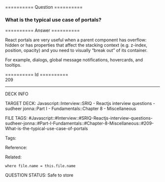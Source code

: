 ========== Question ==========  

### What is the typical use case of portals?  

========== Answer ==========  

React portals are very useful when a parent component has overflow: hidden or has properties that affect the stacking context (e.g. z-index, position, opacity) and you need to visually “break out” of its container.

For example, dialogs, global message notifications, hovercards, and tooltips.

========== Id ==========  
209

---

DECK INFO

TARGET DECK: Javascript::Interview::SRIQ - Reactjs interview questions - sudheer jonna::Part I - Fundamentals::Chapter 8 - Miscellaneous

FILE TAGS: #Javascript::#Interview::#SRIQ-Reactjs-interview-questions-sudheer-jonna::#Part-I-Fundamentals::#Chapter-8-Miscellaneous::#209-What-is-the-typical-use-case-of-portals

Tags:

Reference:

Related:

```dataview
where file.name = this.file.name
```

QUESTION STATUS: Safe to store
